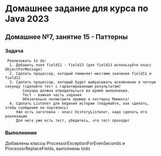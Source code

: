 
# Домашнее задание для курса по Java 2023
## Домашнее №7, занятие 15 - Паттерны
### Задача

     Реализовать to do:
      1. Добавить поля field11 - field13 (для field13 используйте класс ObjectForMessage)
      2. Сделать процессор, который поменяет местами значения field11 и field12
      3. Сделать процессор, который будет выбрасывать исключение в четную секунду (сделайте тест с гарантированным результатом)
            Секунда должна определяьться во время выполнения.
            Тест - важная часть задания
            Обязательно посмотрите пример к паттерну Мементо!
      4. Сделать Listener для ведения истории (подумайте, как сделать, чтобы сообщения не портились)
         Уже есть заготовка - класс HistoryListener, надо сделать его реализацию
         Для него уже есть тест, убедитесь, что тест проходит

### Выполнение

Добавлены классы ProcessorExceptionForEvenSeconds и ProcessorReplaceFields, выполнены todo